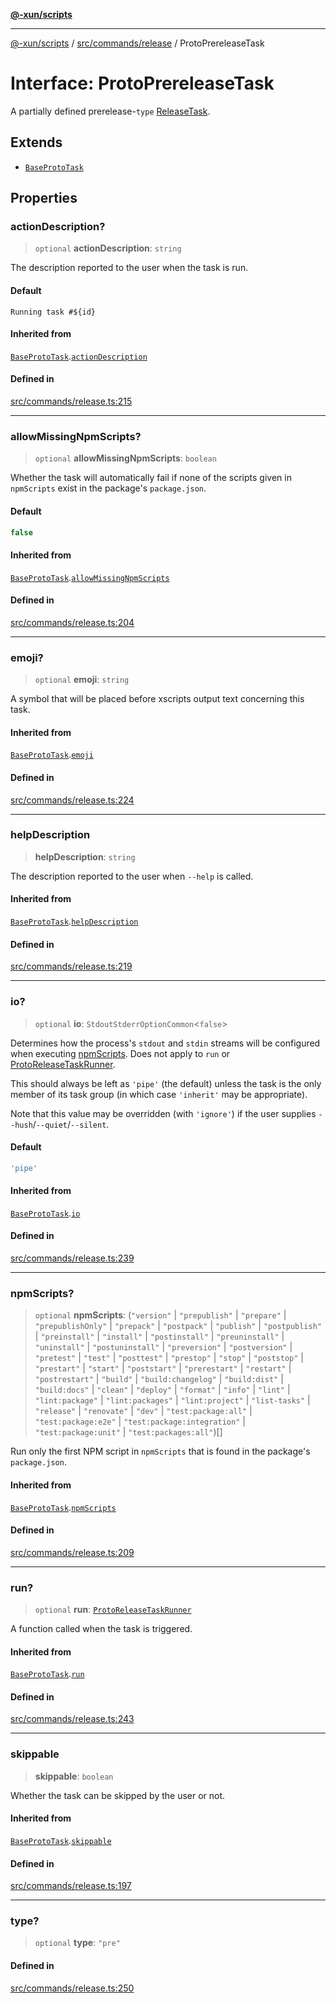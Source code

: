 [**@-xun/scripts**](../../../../README.md)

***

[@-xun/scripts](../../../../README.md) / [src/commands/release](../README.md) / ProtoPrereleaseTask

# Interface: ProtoPrereleaseTask

A partially defined prerelease-`type` [ReleaseTask](../type-aliases/ReleaseTask.md).

## Extends

- [`BaseProtoTask`](BaseProtoTask.md)

## Properties

### actionDescription?

> `optional` **actionDescription**: `string`

The description reported to the user when the task is run.

#### Default

`Running task #${id}`

#### Inherited from

[`BaseProtoTask`](BaseProtoTask.md).[`actionDescription`](BaseProtoTask.md#actiondescription)

#### Defined in

[src/commands/release.ts:215](https://github.com/Xunnamius/xscripts/blob/3a8e3952522a9aa3e84a1990f6fcb2207da32534/src/commands/release.ts#L215)

***

### allowMissingNpmScripts?

> `optional` **allowMissingNpmScripts**: `boolean`

Whether the task will automatically fail if none of the scripts given in
`npmScripts` exist in the package's `package.json`.

#### Default

```ts
false
```

#### Inherited from

[`BaseProtoTask`](BaseProtoTask.md).[`allowMissingNpmScripts`](BaseProtoTask.md#allowmissingnpmscripts)

#### Defined in

[src/commands/release.ts:204](https://github.com/Xunnamius/xscripts/blob/3a8e3952522a9aa3e84a1990f6fcb2207da32534/src/commands/release.ts#L204)

***

### emoji?

> `optional` **emoji**: `string`

A symbol that will be placed before xscripts output text concerning this
task.

#### Inherited from

[`BaseProtoTask`](BaseProtoTask.md).[`emoji`](BaseProtoTask.md#emoji)

#### Defined in

[src/commands/release.ts:224](https://github.com/Xunnamius/xscripts/blob/3a8e3952522a9aa3e84a1990f6fcb2207da32534/src/commands/release.ts#L224)

***

### helpDescription

> **helpDescription**: `string`

The description reported to the user when `--help` is called.

#### Inherited from

[`BaseProtoTask`](BaseProtoTask.md).[`helpDescription`](BaseProtoTask.md#helpdescription)

#### Defined in

[src/commands/release.ts:219](https://github.com/Xunnamius/xscripts/blob/3a8e3952522a9aa3e84a1990f6fcb2207da32534/src/commands/release.ts#L219)

***

### io?

> `optional` **io**: `StdoutStderrOptionCommon`\<`false`\>

Determines how the process's `stdout` and `stdin` streams will be
configured when executing [npmScripts](BaseProtoTask.md#npmscripts). Does not apply to `run` or
[ProtoReleaseTaskRunner](../type-aliases/ProtoReleaseTaskRunner.md).

This should always be left as `'pipe'` (the default) unless the task is the
only member of its task group (in which case `'inherit'` may be
appropriate).

Note that this value may be overridden (with `'ignore'`) if the user
supplies `--hush`/`--quiet`/`--silent`.

#### Default

```ts
'pipe'
```

#### Inherited from

[`BaseProtoTask`](BaseProtoTask.md).[`io`](BaseProtoTask.md#io)

#### Defined in

[src/commands/release.ts:239](https://github.com/Xunnamius/xscripts/blob/3a8e3952522a9aa3e84a1990f6fcb2207da32534/src/commands/release.ts#L239)

***

### npmScripts?

> `optional` **npmScripts**: (`"version"` \| `"prepublish"` \| `"prepare"` \| `"prepublishOnly"` \| `"prepack"` \| `"postpack"` \| `"publish"` \| `"postpublish"` \| `"preinstall"` \| `"install"` \| `"postinstall"` \| `"preuninstall"` \| `"uninstall"` \| `"postuninstall"` \| `"preversion"` \| `"postversion"` \| `"pretest"` \| `"test"` \| `"posttest"` \| `"prestop"` \| `"stop"` \| `"poststop"` \| `"prestart"` \| `"start"` \| `"poststart"` \| `"prerestart"` \| `"restart"` \| `"postrestart"` \| `"build"` \| `"build:changelog"` \| `"build:dist"` \| `"build:docs"` \| `"clean"` \| `"deploy"` \| `"format"` \| `"info"` \| `"lint"` \| `"lint:package"` \| `"lint:packages"` \| `"lint:project"` \| `"list-tasks"` \| `"release"` \| `"renovate"` \| `"dev"` \| `"test:package:all"` \| `"test:package:e2e"` \| `"test:package:integration"` \| `"test:package:unit"` \| `"test:packages:all"`)[]

Run only the first NPM script in `npmScripts` that is found in the
package's `package.json`.

#### Inherited from

[`BaseProtoTask`](BaseProtoTask.md).[`npmScripts`](BaseProtoTask.md#npmscripts)

#### Defined in

[src/commands/release.ts:209](https://github.com/Xunnamius/xscripts/blob/3a8e3952522a9aa3e84a1990f6fcb2207da32534/src/commands/release.ts#L209)

***

### run?

> `optional` **run**: [`ProtoReleaseTaskRunner`](../type-aliases/ProtoReleaseTaskRunner.md)

A function called when the task is triggered.

#### Inherited from

[`BaseProtoTask`](BaseProtoTask.md).[`run`](BaseProtoTask.md#run)

#### Defined in

[src/commands/release.ts:243](https://github.com/Xunnamius/xscripts/blob/3a8e3952522a9aa3e84a1990f6fcb2207da32534/src/commands/release.ts#L243)

***

### skippable

> **skippable**: `boolean`

Whether the task can be skipped by the user or not.

#### Inherited from

[`BaseProtoTask`](BaseProtoTask.md).[`skippable`](BaseProtoTask.md#skippable)

#### Defined in

[src/commands/release.ts:197](https://github.com/Xunnamius/xscripts/blob/3a8e3952522a9aa3e84a1990f6fcb2207da32534/src/commands/release.ts#L197)

***

### type?

> `optional` **type**: `"pre"`

#### Defined in

[src/commands/release.ts:250](https://github.com/Xunnamius/xscripts/blob/3a8e3952522a9aa3e84a1990f6fcb2207da32534/src/commands/release.ts#L250)
